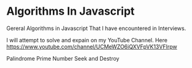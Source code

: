 # Algorithms In Javascript
Gereral Algorithms in Javascript That I have encountered in Interviews.

I will attempt to solve and expain on my YouTube Channel. Here https://www.youtube.com/channel/UCMeWZO6iQXVFpVK13VFIrpw

Palindrome
Prime Number
Seek and Destroy
